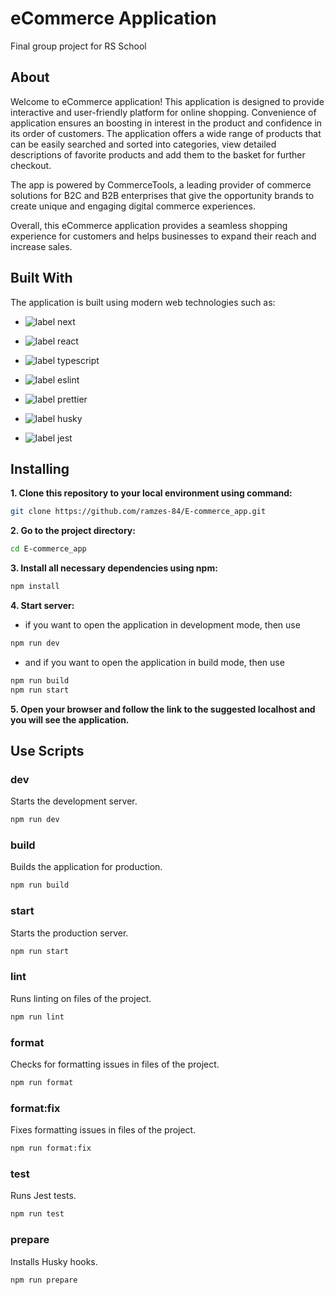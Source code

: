 # eCommerce Application

Final group project for RS School

## About

Welcome to eCommerce application! This application is designed to provide interactive and user-friendly platform for online shopping. Convenience of application ensures an boosting in interest in the product and confidence in its order of customers. The application offers a wide range of products that can be easily searched and sorted into categories, view detailed descriptions of favorite products and add them to the basket for further checkout.

The app is powered by CommerceTools, a leading provider of commerce solutions for B2C and B2B enterprises that give the opportunity brands to create unique and engaging digital commerce experiences.

Overall, this eCommerce application provides a seamless shopping experience for customers and helps businesses to expand their reach and increase sales.

## Built With

The application is built using modern web technologies such as:

- <p>
    <img src="https://img.shields.io/badge/next-v%2013-black" alt="label next">
  </p>

- <p>
    <img src="https://img.shields.io/badge/react-v%2018-blue" alt="label react">
  </p>

- <p>
    <img src="https://img.shields.io/badge/typescript-v%205.1.6-Navy%20blue" alt="label typescript">
  </p>

- <p>
    <img src="https://img.shields.io/badge/eslint-v%208.46.0-violet" alt="label eslint">
  </p>

- <p>
    <img src="https://img.shields.io/badge/prettier-v%203.0.1-red" alt="label prettier">
  </p>

- <p>
    <img src="https://img.shields.io/badge/Git%20hook%20Husky-v%208.0.3-green" alt="label husky">
  </p>

- <p>
    <img src="https://img.shields.io/badge/jest-v%2029.6.2-green" alt="label jest">
  </p>

## Installing

**1. Clone this repository to your local environment using command:**

```bash
git clone https://github.com/ramzes-84/E-commerce_app.git
```

**2. Go to the project directory:**

```bash
cd E-commerce_app
```

**3. Install all necessary dependencies using npm:**

```bash
npm install
```

**4. Start server:**

- if you want to open the application in development mode, then use

```bash
npm run dev
```

- and if you want to open the application in build mode, then use

```bash
npm run build
npm run start
```

**5. Open your browser and follow the link to the suggested localhost and you will see the application.**

## Use Scripts

### dev

Starts the development server.

```bash
npm run dev
```

### build

Builds the application for production.

```bash
npm run build
```

### start

Starts the production server.

```bash
npm run start
```

### lint

Runs linting on files of the project.

```bash
npm run lint
```

### format

Checks for formatting issues in files of the project.

```bash
npm run format
```

### format:fix

Fixes formatting issues in files of the project.

```bash
npm run format:fix
```

### test

Runs Jest tests.

```bash
npm run test
```

### prepare

Installs Husky hooks.

```bash
npm run prepare
```
